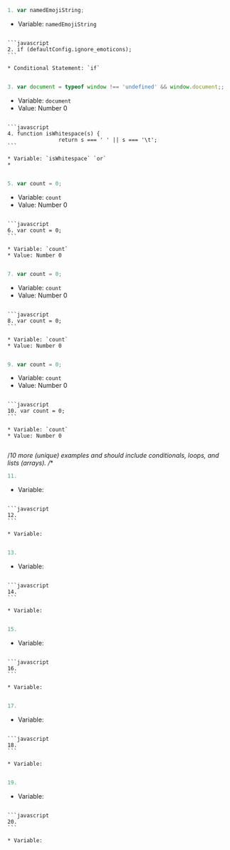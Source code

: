 ```javascript
1. var namedEmojiString;
```

* Variable: `namedEmojiString`
 
~~~

```javascript
2. if (defaultConfig.ignore_emoticons);
```

* Conditional Statement: `if`
 
~~~

```javascript
3. var document = typeof window !== 'undefined' && window.document;;
```

* Variable: `document`
* Value: Number 0
 
~~~

```javascript
4. function isWhitespace(s) {
                return s === ' ' || s === '\t';
```

* Variable: `isWhitespace` `or`
* 
 
~~~

```javascript
5. var count = 0;
```

* Variable: `count`
* Value: Number 0
 
~~~

```javascript
6. var count = 0;
```

* Variable: `count`
* Value: Number 0
 
~~~

```javascript
7. var count = 0;
```

* Variable: `count`
* Value: Number 0
 
~~~

```javascript
8. var count = 0;
```

* Variable: `count`
* Value: Number 0
 
~~~

```javascript
9. var count = 0;
```

* Variable: `count`
* Value: Number 0
 
~~~

```javascript
10. var count = 0;
```

* Variable: `count`
* Value: Number 0
 
~~~

/*10 more (unique) examples and should include 
conditionals, 
loops, 
and lists (arrays). /**



```javascript
11.
```

* Variable: 
 
~~~

```javascript
12.
```

* Variable: 
 
~~~

```javascript
13.
```

* Variable: 
 
~~~

```javascript
14.
```

* Variable: 
 
~~~

```javascript
15.
```

* Variable: 
 
~~~

```javascript
16.
```

* Variable: 
 
~~~

```javascript
17.
```

* Variable: 
 
~~~

```javascript
18.
```

* Variable: 
 
~~~

```javascript
19.
```

* Variable: 
 
~~~

```javascript
20.
```

* Variable: 
 
~~~




